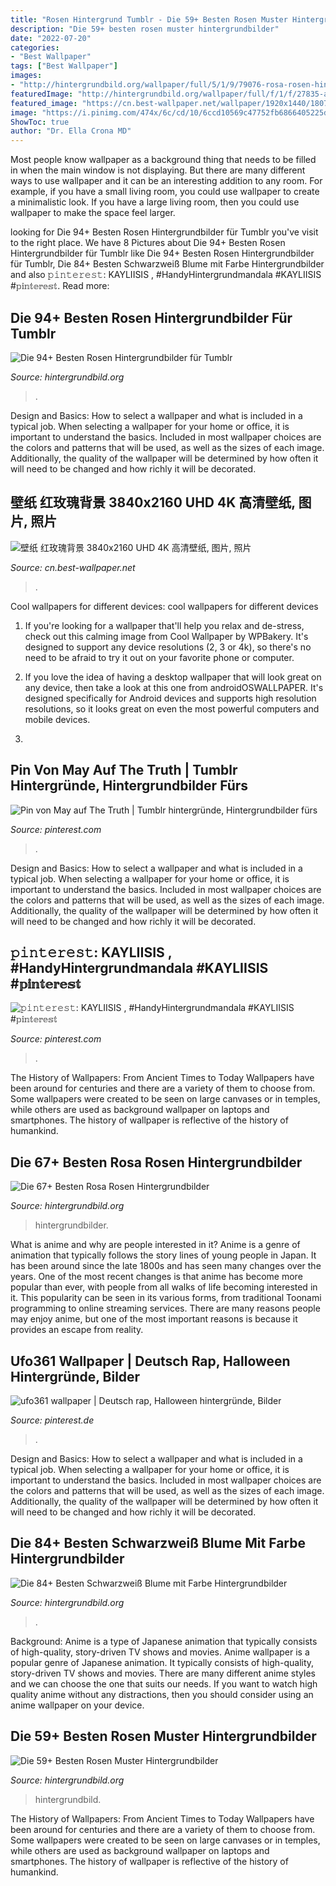 ```yaml
---
title: "Rosen Hintergrund Tumblr - Die 59+ Besten Rosen Muster Hintergrundbilder"
description: "Die 59+ besten rosen muster hintergrundbilder"
date: "2022-07-20"
categories:
- "Best Wallpaper"
tags: ["Best Wallpaper"]
images:
- "http://hintergrundbild.org/wallpaper/full/5/1/9/79076-rosa-rosen-hintergrundbilder-1080x1920-fuer-mac.jpg"
featuredImage: "http://hintergrundbild.org/wallpaper/full/f/1/f/27835-amazing-rosen-hintergrundbilder-fuer-tumblr-1242x2208-fuer-1080p.jpg"
featured_image: "https://cn.best-wallpaper.net/wallpaper/1920x1440/1807/Red-roses-background_1920x1440.jpg"
image: "https://i.pinimg.com/474x/6c/cd/10/6ccd10569c47752fb6866405225d8f5e.jpg"
ShowToc: true
author: "Dr. Ella Crona MD"
---
```



Most people know wallpaper as a background thing that needs to be filled in when the main window is not displaying. But there are many different ways to use wallpaper and it can be an interesting addition to any room. For example, if you have a small living room, you could use wallpaper to create a minimalistic look. If you have a large living room, then you could use wallpaper to make the space feel larger.

	

		
looking for Die 94+ Besten Rosen Hintergrundbilder für Tumblr you've visit to the right place. We have 8 Pictures about Die 94+ Besten Rosen Hintergrundbilder für Tumblr like Die 94+ Besten Rosen Hintergrundbilder für Tumblr, Die 84+ Besten Schwarzweiß Blume mit Farbe Hintergrundbilder and also 𝚙𝚒𝚗𝚝𝚎𝚛𝚎𝚜𝚝: KAYLIISIS , #HandyHintergrundmandala #KAYLIISIS #𝕡𝕚𝕟𝕥𝕖𝕣𝕖𝕤𝕥. Read more:
		
    
## Die 94+ Besten Rosen Hintergrundbilder Für Tumblr

<img loading=lazy src="http://hintergrundbild.org/wallpaper/full/f/1/f/27835-amazing-rosen-hintergrundbilder-fuer-tumblr-1242x2208-fuer-1080p.jpg" onerror="this.onerror=null;this.src='https://tse2.mm.bing.net/th?id=OIP.B2JZYLygrTCitNKiIX9LuAHaNK&amp;pid=15.1';" alt="Die 94+ Besten Rosen Hintergrundbilder für Tumblr">

_Source: hintergrundbild.org_

>. 

	

Design and Basics: How to select a wallpaper and what is included in a typical job.
When selecting a wallpaper for your home or office, it is important to understand the basics. Included in most wallpaper choices are the colors and patterns that will be used, as well as the sizes of each image. Additionally, the quality of the wallpaper will be determined by how often it will need to be changed and how richly it will be decorated.

    
## 壁纸 红玫瑰背景 3840x2160 UHD 4K 高清壁纸, 图片, 照片

<img loading=lazy src="https://cn.best-wallpaper.net/wallpaper/1920x1440/1807/Red-roses-background_1920x1440.jpg" onerror="this.onerror=null;this.src='https://tse3.mm.bing.net/th?id=OIP.Sb3HtcoUfaX2F19M_Xl-gAHaFj&amp;pid=15.1';" alt="壁纸 红玫瑰背景 3840x2160 UHD 4K 高清壁纸, 图片, 照片">

_Source: cn.best-wallpaper.net_

>. 

	

Cool wallpapers for different devices:
cool wallpapers for different devices 

1. If you're looking for a wallpaper that'll help you relax and de-stress, check out this calming image from Cool Wallpaper by WPBakery. It's designed to support any device resolutions (2, 3 or 4k), so there's no need to be afraid to try it out on your favorite phone or computer.

2. If you love the idea of having a desktop wallpaper that will look great on any device, then take a look at this one from androidOSWALLPAPER. It's designed specifically for Android devices and supports high resolution resolutions, so it looks great on even the most powerful computers and mobile devices.

3.

    
## Pin Von May Auf The Truth | Tumblr Hintergründe, Hintergrundbilder Fürs

<img loading=lazy src="https://i.pinimg.com/474x/6c/cd/10/6ccd10569c47752fb6866405225d8f5e.jpg" onerror="this.onerror=null;this.src='https://tse1.mm.bing.net/th?id=OIP.xZMUmv8dBPJM8_-g8U9eVAAAAA&amp;pid=15.1';" alt="Pin von May auf The Truth | Tumblr hintergründe, Hintergrundbilder fürs">

_Source: pinterest.com_

>. 

	

Design and Basics: How to select a wallpaper and what is included in a typical job.
When selecting a wallpaper for your home or office, it is important to understand the basics. Included in most wallpaper choices are the colors and patterns that will be used, as well as the sizes of each image. Additionally, the quality of the wallpaper will be determined by how often it will need to be changed and how richly it will be decorated.

    
## 𝚙𝚒𝚗𝚝𝚎𝚛𝚎𝚜𝚝: KAYLIISIS , #HandyHintergrundmandala #KAYLIISIS #𝕡𝕚𝕟𝕥𝕖𝕣𝕖𝕤𝕥

<img loading=lazy src="https://i.pinimg.com/736x/15/ac/0a/15ac0afd112f58a6a73fe86c3ce9940e.jpg" onerror="this.onerror=null;this.src='https://tse4.mm.bing.net/th?id=OIP.jPLNXlxvlNeMWPapSIBZKQHaNL&amp;pid=15.1';" alt="𝚙𝚒𝚗𝚝𝚎𝚛𝚎𝚜𝚝: KAYLIISIS , #HandyHintergrundmandala #KAYLIISIS #𝕡𝕚𝕟𝕥𝕖𝕣𝕖𝕤𝕥">

_Source: pinterest.com_

>. 

	

The History of Wallpapers: From Ancient Times to Today
Wallpapers have been around for centuries and there are a variety of them to choose from. Some wallpapers were created to be seen on large canvases or in temples, while others are used as background wallpaper on laptops and smartphones. The history of wallpaper is reflective of the history of humankind.

    
## Die 67+ Besten Rosa Rosen Hintergrundbilder

<img loading=lazy src="http://hintergrundbild.org/wallpaper/full/5/1/9/79076-rosa-rosen-hintergrundbilder-1080x1920-fuer-mac.jpg" onerror="this.onerror=null;this.src='https://tse3.mm.bing.net/th?id=OIP.DPWxl_EmbxtJDdRy4kBzpAHaNK&amp;pid=15.1';" alt="Die 67+ Besten Rosa Rosen Hintergrundbilder">

_Source: hintergrundbild.org_

>hintergrundbilder. 

	

What is anime and why are people interested in it?
Anime is a genre of animation that typically follows the story lines of young people in Japan. It has been around since the late 1800s and has seen many changes over the years. One of the most recent changes is that anime has become more popular than ever, with people from all walks of life becoming interested in it. This popularity can be seen in its various forms, from traditional Toonami programming to online streaming services. There are many reasons people may enjoy anime, but one of the most important reasons is because it provides an escape from reality.

    
## Ufo361 Wallpaper | Deutsch Rap, Halloween Hintergründe, Bilder

<img loading=lazy src="https://i.pinimg.com/736x/c9/e3/5c/c9e35c8e08ed8e9dab13283768d39d5d.jpg" onerror="this.onerror=null;this.src='https://tse4.mm.bing.net/th?id=OIP.CTuAYvaZN2E3iNfoN1L9DgHaKk&amp;pid=15.1';" alt="ufo361 wallpaper | Deutsch rap, Halloween hintergründe, Bilder">

_Source: pinterest.de_

>. 

	

Design and Basics: How to select a wallpaper and what is included in a typical job.
When selecting a wallpaper for your home or office, it is important to understand the basics. Included in most wallpaper choices are the colors and patterns that will be used, as well as the sizes of each image. Additionally, the quality of the wallpaper will be determined by how often it will need to be changed and how richly it will be decorated.

    
## Die 84+ Besten Schwarzweiß Blume Mit Farbe Hintergrundbilder

<img loading=lazy src="http://hintergrundbild.org/wallpaper/full/1/4/5/49042-schoen-schwarzweiss-blume-mit-farbe-hintergrundbilder-2560x1440-fuer-mac.jpg" onerror="this.onerror=null;this.src='https://tse4.mm.bing.net/th?id=OIP.2M-ogXHgLTDd4CGVz-ucLQHaEK&amp;pid=15.1';" alt="Die 84+ Besten Schwarzweiß Blume mit Farbe Hintergrundbilder">

_Source: hintergrundbild.org_

>. 

	

Background: Anime is a type of Japanese animation that typically consists of high-quality, story-driven TV shows and movies.
Anime wallpaper is a popular genre of Japanese animation. It typically consists of high-quality, story-driven TV shows and movies. There are many different anime styles and we can choose the one that suits our needs. If you want to watch high quality anime without any distractions, then you should consider using an anime wallpaper on your device.

    
## Die 59+ Besten Rosen Muster Hintergrundbilder

<img loading=lazy src="http://hintergrundbild.org/wallpaper/full/9/9/6/74771-neu-rosen-muster-hintergrundbilder-1242x2208.jpg" onerror="this.onerror=null;this.src='https://tse2.mm.bing.net/th?id=OIP.Zo6XyADIkryD7SjGGOiRTAHaNK&amp;pid=15.1';" alt="Die 59+ Besten Rosen Muster Hintergrundbilder">

_Source: hintergrundbild.org_

>hintergrundbild. 

	

The History of Wallpapers: From Ancient Times to Today
Wallpapers have been around for centuries and there are a variety of them to choose from. Some wallpapers were created to be seen on large canvases or in temples, while others are used as background wallpaper on laptops and smartphones. The history of wallpaper is reflective of the history of humankind.

